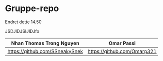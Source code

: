 # Gruppe-repo

Endret dette 14.50

JSDJIDJSIJIDJfo


|Nhan Thomas Trong Nguyen| Omar Passi  | Samet Demirezen | Håkon Hervold | Anastasia Katanova | Sander Halvorsen |
| ----------- | ------------- | ------------- | ----------------- | -----------------| -------------- |
| https://github.com/SSneakySnek | https://github.com/Omarp321 | https://github.com/sametdemirezen | https://github.com/hakonfly | https://github.com/anastasiak111 | https://github.com/Sanderhalvors1 |


